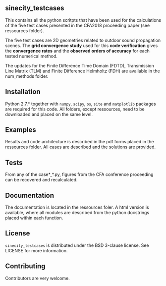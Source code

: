 ## sinecity_testcases

This contains all the python scritpts that have been used for the calculations of the
five test cases presented in the CFA2018 proceeding paper (see ressources folder).

The five test cases are 2D geometries related to outdoor sound propagation scenes.
The **grid convergence study** used for this **code verification** gives the 
**convergence rates** and the **observed orders of accuracy** for each tested numerical method.

The updates for the Finite Difference Time Domain (FDTD), Transmission Line Matrix (TLM) 
and Finite Difference Helmholtz (FDH) are available in the num_methods folder.


## Installation

Python 2.7.* together with `numpy`, `scipy`, `os`, `site` and `matplotlib` packages are 
required for this code.
All folders, except ressources, need to be downloaded and placed on the same level.

## Examples

Results and code architecture is described in the pdf forms placed in the ressources folder.
All cases are described and the solutions are provided.

## Tests

From any of the case*_*.py, figures from the CFA conference proceeding can be recovered and 
recalculated.

## Documentation

The documentation is located in the ressources foler. A html version is available, where 
all modules are described from the python docstrings placed within each function.

## License

`sinecity_testcases` is distributed under the BSD 3-clause license. See LICENSE for more information.

## Contributing

Contributors are very welcome.
